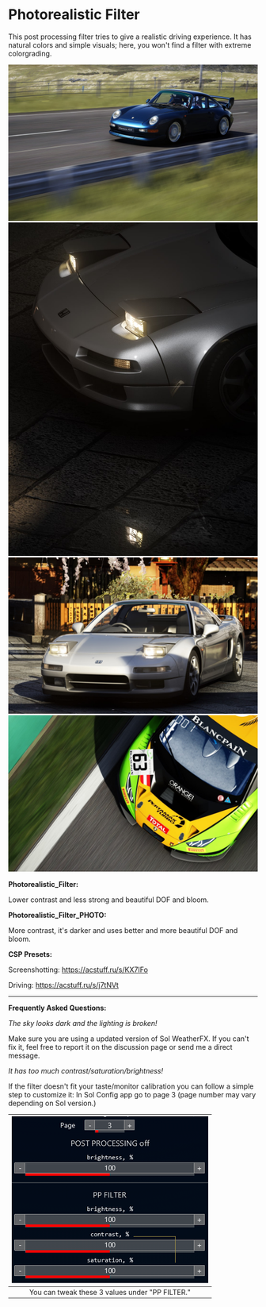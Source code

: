 # Photorealistic Filter
This post processing filter tries to give a realistic driving experience. It has natural colors and simple visuals; here, you won't find a filter with extreme colorgrading.

![](src/1.jpg)
![](src/2.jpg)
![](src/3.jpg)
![](src/4.jpg)

**Photorealistic_Filter:**

Lower contrast and less strong and beautiful DOF and bloom.

**Photorealistic_Filter_PHOTO:**

More contrast, it's darker and uses better and more beautiful DOF and bloom.

**CSP Presets:**

Screenshotting: https://acstuff.ru/s/KX7IFo

Driving: https://acstuff.ru/s/j7tNVt

___
**Frequently Asked Questions:**

*The sky looks dark and the lighting is broken!*

Make sure you are using a updated version of Sol WeatherFX. If you can't fix it, feel free to report it on the discussion page or send me a direct message.

*It has too much contrast/saturation/brightness!*

If the filter doesn't fit your taste/monitor calibration you can follow a simple step to customize it:
In Sol Config app go to page 3 (page number may vary depending on Sol version.)

| ![](src/1618044648271.png) |
|:---:|
| You can tweak these 3 values under "PP FILTER." |
